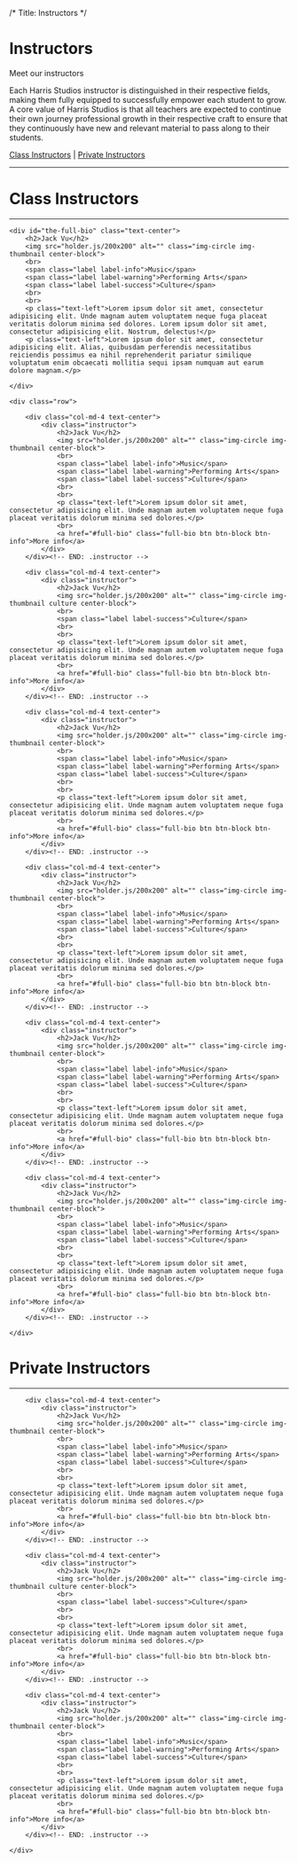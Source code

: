 /*
Title: Instructors
*/


<div class="container">
	<div class="page-header">
		<h1>Instructors</h1>
		<p class="lead">Meet our instructors</p>
		<p>Each Harris Studios instructor is distinguished in their respective fields, making them fully equipped to successfully empower each student to grow.  A core value of Harris Studios is that all teachers are expected to continue their own journey professional growth in their respective craft to ensure that they continuously have new and relevant material to pass along to their students.</p>
	</div>
	<div class="page-navi">
		<a href="#class-instructors">Class Instructors</a> | <a href="#private-instructors">Private Instructors</a>
	</div>
	<hr>
</div>

<div class="container">
	<div class="row" id="class-instructors">
		<div class="col-md-12">
			<h1>Class Instructors</h1>
		</div>
	</div>
	<hr>

	<div id="the-full-bio" class="text-center">
		<h2>Jack Vu</h2>
		<img src="holder.js/200x200" alt="" class="img-circle img-thumbnail center-block">
		<br>
		<span class="label label-info">Music</span> 
		<span class="label label-warning">Performing Arts</span> 
		<span class="label label-success">Culture</span>
		<br>
		<br>
		<p class="text-left">Lorem ipsum dolor sit amet, consectetur adipisicing elit. Unde magnam autem voluptatem neque fuga placeat veritatis dolorum minima sed dolores. Lorem ipsum dolor sit amet, consectetur adipisicing elit. Nostrum, delectus!</p>
		<p class="text-left">Lorem ipsum dolor sit amet, consectetur adipisicing elit. Alias, quibusdam perferendis necessitatibus reiciendis possimus ea nihil reprehenderit pariatur similique voluptatum enim obcaecati mollitia sequi ipsam numquam aut earum dolore magnam.</p>

	</div>

	<div class="row">

		<div class="col-md-4 text-center">
			<div class="instructor">
				<h2>Jack Vu</h2>
				<img src="holder.js/200x200" alt="" class="img-circle img-thumbnail center-block">
				<br>
				<span class="label label-info">Music</span> 
				<span class="label label-warning">Performing Arts</span> 
				<span class="label label-success">Culture</span>
				<br>
				<br>
				<p class="text-left">Lorem ipsum dolor sit amet, consectetur adipisicing elit. Unde magnam autem voluptatem neque fuga placeat veritatis dolorum minima sed dolores.</p>
				<br>
				<a href="#full-bio" class="full-bio btn btn-block btn-info">More info</a>
			</div>
		</div><!-- END: .instructor -->

		<div class="col-md-4 text-center">
			<div class="instructor">
				<h2>Jack Vu</h2>
				<img src="holder.js/200x200" alt="" class="img-circle img-thumbnail culture center-block">
				<br>
				<span class="label label-success">Culture</span>
				<br>
				<br>
				<p class="text-left">Lorem ipsum dolor sit amet, consectetur adipisicing elit. Unde magnam autem voluptatem neque fuga placeat veritatis dolorum minima sed dolores.</p>
				<br>
				<a href="#full-bio" class="full-bio btn btn-block btn-info">More info</a>
			</div>
		</div><!-- END: .instructor -->

		<div class="col-md-4 text-center">
			<div class="instructor">
				<h2>Jack Vu</h2>
				<img src="holder.js/200x200" alt="" class="img-circle img-thumbnail center-block">
				<br>
				<span class="label label-info">Music</span> 
				<span class="label label-warning">Performing Arts</span> 
				<span class="label label-success">Culture</span>
				<br>
				<br>
				<p class="text-left">Lorem ipsum dolor sit amet, consectetur adipisicing elit. Unde magnam autem voluptatem neque fuga placeat veritatis dolorum minima sed dolores.</p>
				<br>
				<a href="#full-bio" class="full-bio btn btn-block btn-info">More info</a>
			</div>
		</div><!-- END: .instructor -->

		<div class="col-md-4 text-center">
			<div class="instructor">
				<h2>Jack Vu</h2>
				<img src="holder.js/200x200" alt="" class="img-circle img-thumbnail center-block">
				<br>
				<span class="label label-info">Music</span> 
				<span class="label label-warning">Performing Arts</span> 
				<span class="label label-success">Culture</span>
				<br>
				<br>
				<p class="text-left">Lorem ipsum dolor sit amet, consectetur adipisicing elit. Unde magnam autem voluptatem neque fuga placeat veritatis dolorum minima sed dolores.</p>
				<br>
				<a href="#full-bio" class="full-bio btn btn-block btn-info">More info</a>
			</div>
		</div><!-- END: .instructor -->

		<div class="col-md-4 text-center">
			<div class="instructor">
				<h2>Jack Vu</h2>
				<img src="holder.js/200x200" alt="" class="img-circle img-thumbnail center-block">
				<br>
				<span class="label label-info">Music</span> 
				<span class="label label-warning">Performing Arts</span> 
				<span class="label label-success">Culture</span>
				<br>
				<br>
				<p class="text-left">Lorem ipsum dolor sit amet, consectetur adipisicing elit. Unde magnam autem voluptatem neque fuga placeat veritatis dolorum minima sed dolores.</p>
				<br>
				<a href="#full-bio" class="full-bio btn btn-block btn-info">More info</a>
			</div>
		</div><!-- END: .instructor -->

		<div class="col-md-4 text-center">
			<div class="instructor">
				<h2>Jack Vu</h2>
				<img src="holder.js/200x200" alt="" class="img-circle img-thumbnail center-block">
				<br>
				<span class="label label-info">Music</span> 
				<span class="label label-warning">Performing Arts</span> 
				<span class="label label-success">Culture</span>
				<br>
				<br>
				<p class="text-left">Lorem ipsum dolor sit amet, consectetur adipisicing elit. Unde magnam autem voluptatem neque fuga placeat veritatis dolorum minima sed dolores.</p>
				<br>
				<a href="#full-bio" class="full-bio btn btn-block btn-info">More info</a>
			</div>
		</div><!-- END: .instructor -->

	</div>
</div>

<div class="container">
	<div class="row" id="private-instructors">
		<div class="col-md-12">
			<h1>Private Instructors</h1>
		</div>
	</div>
	<hr>
	<div class="row">

		<div class="col-md-4 text-center">
			<div class="instructor">
				<h2>Jack Vu</h2>
				<img src="holder.js/200x200" alt="" class="img-circle img-thumbnail center-block">
				<br>
				<span class="label label-info">Music</span> 
				<span class="label label-warning">Performing Arts</span> 
				<span class="label label-success">Culture</span>
				<br>
				<br>
				<p class="text-left">Lorem ipsum dolor sit amet, consectetur adipisicing elit. Unde magnam autem voluptatem neque fuga placeat veritatis dolorum minima sed dolores.</p>
				<br>
				<a href="#full-bio" class="full-bio btn btn-block btn-info">More info</a>
			</div>
		</div><!-- END: .instructor -->

		<div class="col-md-4 text-center">
			<div class="instructor">
				<h2>Jack Vu</h2>
				<img src="holder.js/200x200" alt="" class="img-circle img-thumbnail culture center-block">
				<br>
				<span class="label label-success">Culture</span>
				<br>
				<br>
				<p class="text-left">Lorem ipsum dolor sit amet, consectetur adipisicing elit. Unde magnam autem voluptatem neque fuga placeat veritatis dolorum minima sed dolores.</p>
				<br>
				<a href="#full-bio" class="full-bio btn btn-block btn-info">More info</a>
			</div>
		</div><!-- END: .instructor -->

		<div class="col-md-4 text-center">
			<div class="instructor">
				<h2>Jack Vu</h2>
				<img src="holder.js/200x200" alt="" class="img-circle img-thumbnail center-block">
				<br>
				<span class="label label-info">Music</span> 
				<span class="label label-warning">Performing Arts</span> 
				<span class="label label-success">Culture</span>
				<br>
				<br>
				<p class="text-left">Lorem ipsum dolor sit amet, consectetur adipisicing elit. Unde magnam autem voluptatem neque fuga placeat veritatis dolorum minima sed dolores.</p>
				<br>
				<a href="#full-bio" class="full-bio btn btn-block btn-info">More info</a>
			</div>
		</div><!-- END: .instructor -->

	</div>
</div>
